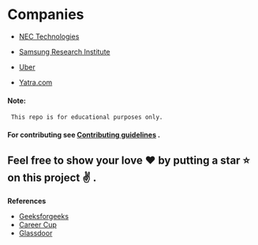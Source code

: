# Companies

- [NEC Technologies](https://github.com/rishabh115/InterviewQuestions/blob/master/NEC%20Technologies/README.md)

- [Samsung Research Institute](https://github.com/rishabh115/InterviewQuestions/blob/master/Samsung/README.md)

- [Uber](https://github.com/rishabh115/InterviewQuestions/blob/master/Uber/README.md)

- [Yatra.com](https://github.com/rishabh115/InterviewQuestions/blob/master/Yatra.com/README.md)

#### Note:
     This repo is for educational purposes only.
#### For contributing see <a href="https://github.com/rishabh115/InterviewQuestions/blob/master/CONTRIBUTING.md">Contributing guidelines</a> .     
## Feel free to show your love :heart: by putting a star :star: on this project :v: .
<b name="ref">References</b>
- [Geeksforgeeks](http://www.geeksforgeeks.org/)
- [Career Cup](https://www.careercup.com/)
- [Glassdoor](https://www.glassdoor.co.in/index.htm)
